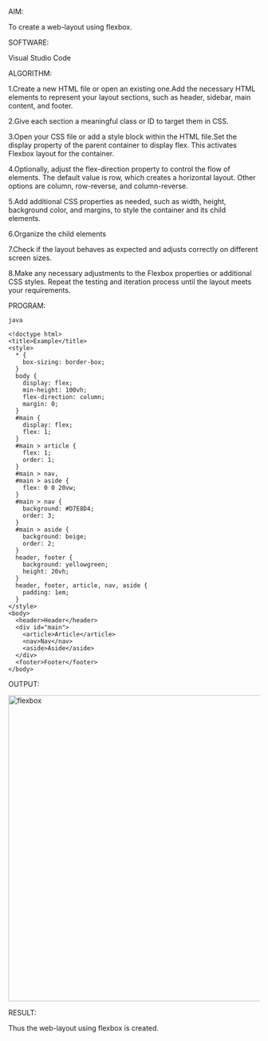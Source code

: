 AIM:

To create a web-layout using flexbox.

SOFTWARE:

Visual Studio Code

ALGORITHM:

1.Create a new HTML file or open an existing one.Add the necessary HTML elements to represent your layout sections, such as header, sidebar, main content, and footer.

2.Give each section a meaningful class or ID to target them in CSS.

3.Open your CSS file or add a style block within the HTML file.Set the display property of the parent container to display flex. This activates Flexbox layout for the container.

4.Optionally, adjust the flex-direction property to control the flow of elements. The default value is row, which creates a horizontal layout. Other options are column, row-reverse, and column-reverse.

5.Add additional CSS properties as needed, such as width, height, background color, and margins, to style the container and its child elements.

6.Organize the child elements

7.Check if the layout behaves as expected and adjusts correctly on different screen sizes.

8.Make any necessary adjustments to the Flexbox properties or additional CSS styles. Repeat the testing and iteration process until the layout meets your requirements.

PROGRAM:
```
java

<!doctype html>
<title>Example</title>
<style>
  * {
    box-sizing: border-box; 
  }
  body {
    display: flex;
    min-height: 100vh;
    flex-direction: column;
    margin: 0;
  }
  #main {
    display: flex;
    flex: 1;
  }
  #main > article {
    flex: 1;
    order: 1;
  }
  #main > nav, 
  #main > aside {
    flex: 0 0 20vw;
  }
  #main > nav {
    background: #D7E8D4;
    order: 3;
  }
  #main > aside {
    background: beige;
    order: 2;
  }
  header, footer {
    background: yellowgreen;
    height: 20vh;
  }
  header, footer, article, nav, aside {
    padding: 1em;
  }
</style>
<body>
  <header>Header</header>
  <div id="main">
    <article>Article</article>
    <nav>Nav</nav>
    <aside>Aside</aside>
  </div>
  <footer>Footer</footer>
</body>
```
OUTPUT:

<img width="614" alt="flexbox" src="https://github.com/mehanthyka/flexbox/assets/127507580/cb68737c-a3dd-46c8-b37a-399768f70574">


RESULT:

Thus the web-layout using flexbox is created.

